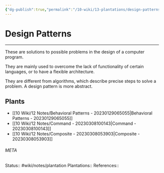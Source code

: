 ```yaml
---
{"dg-publish":true,"permalink":"/10-wiki/13-plantations/design-patterns-20230221095926/"}
---
```


# Design Patterns
---
These are solutions to possible problems in the design of a computer program.

They are mainly used to overcome the lack of functionality of certain languages, or to have a flexible architecture.

They are different from algorithms, which describe precise steps to solve a problem. A design pattern is more abstract.

## Plants
- [[10 Wiki/12 Notes/Behavioral Patterns - 20230129065055\|Behavioral Patterns - 20230129065055]]
- [[10 Wiki/12 Notes/Command - 20230308100143\|Command - 20230308100143]]
- [[10 Wiki/12 Notes/Composite - 20230308053903\|Composite - 20230308053903]]




###### META
Status:: #wiki/notes/plantation
Plantations:: 
References:: 
